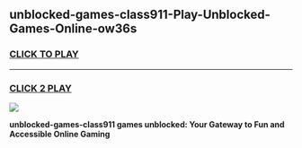 
## unblocked-games-class911-Play-Unblocked-Games-Online-ow36s
<h3>
<a href="https://premium76.site?title=unblocked-games-class911&ref=25A">CLICK TO PLAY</a></h3>
<hr>

<h3>
<a href="https://premium76.site?title=unblocked-games-class911&ref=25A">CLICK 2 PLAY</a>
  
</h3>

<a href="https://premium76.site?title=unblocked-games-class911&ref=25A"><img src="https://clearcache.store/games.png"></a>


**unblocked-games-class911 games unblocked: Your Gateway to Fun and Accessible Online Gaming**
